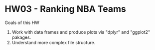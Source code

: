 # HW03 - Ranking NBA Teams  

Goals of this HW  
1. Work with data frames and produce plots via "dplyr" and "ggplot2" pakages.  
2. Understand more complex file structure.
